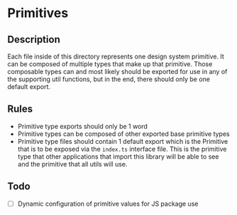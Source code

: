 # Primitives

## Description

Each file inside of this directory represents one design system primitive. It can be composed of multiple types that make up that primitive. Those composable types can and most likely should be exported for use in any of the supporting util functions, but in the end, there should only be one default export.

## Rules

- Primitive type exports should only be 1 word
- Primitive types can be composed of other exported base primitive types
- Primitive type files should contain 1 default export which is the Primitive that is to be exposed via the `index.ts` interface file. This is the primitive type that other applications that import this library will be able to see and the primitive that all utils will use.

## Todo

- [ ] Dynamic configuration of primitive values for JS package use
